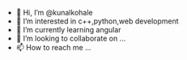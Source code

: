 - 👋 Hi, I’m @kunalkohale
- 👀 I’m interested in c++,python,web development
- 🌱 I’m currently learning angular
- 💞️ I’m looking to collaborate on ...
- 📫 How to reach me ...

<!---
kunalkohale/kunalkohale is a ✨ special ✨ repository because its `README.md` (this file) appears on your GitHub profile.
You can click the Preview link to take a look at your changes.
--->
